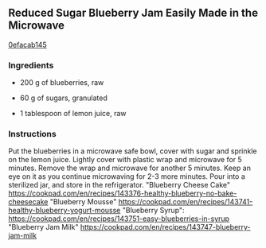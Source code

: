 ## Reduced Sugar Blueberry Jam Easily Made in the Microwave

[0efacab145](https://cookpad.com/us/recipes/143746-reduced-sugar-blueberry-jam-easily-made-in-the-microwave)

### Ingredients

 - 200 g of blueberries, raw

 - 60 g of sugars, granulated

 - 1 tablespoon of lemon juice, raw

### Instructions

Put the blueberries in a microwave safe bowl, cover with sugar and sprinkle on the lemon juice. Lightly cover with plastic wrap and microwave for 5 minutes. Remove the wrap and microwave for another 5 minutes. Keep an eye on it as you continue microwaving for 2-3 more minutes. Pour into a sterilized jar, and store in the refrigerator. "Blueberry Cheese Cake" https://cookpad.com/en/recipes/143376-healthy-blueberry-no-bake-cheesecake "Blueberry Mousse" https://cookpad.com/en/recipes/143741-healthy-blueberry-yogurt-mousse "Blueberry Syrup": https://cookpad.com/en/recipes/143751-easy-blueberries-in-syrup "Blueberry Jam Milk" https://cookpad.com/en/recipes/143747-blueberry-jam-milk